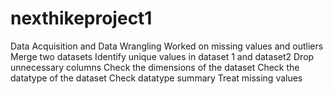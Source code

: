 # nexthikeproject1
 Data Acquisition and Data Wrangling
Worked on missing values and outliers
Merge two datasets
Identify unique values in dataset 1 and dataset2
Drop unnecessary columns
Check the dimensions of the dataset
Check the datatype of the dataset
Check datatype summary
Treat missing values
